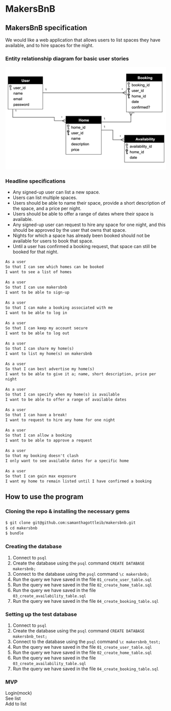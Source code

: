 # MakersBnB

## MakersBnB specification

We would like a web application that allows users to list spaces they have available, and to hire spaces for the night.

### Entity relationship diagram for basic user stories

![Entity relationship diagram for basic user stories](ERD.png)

### Headline specifications

- Any signed-up user can list a new space.
- Users can list multiple spaces.
- Users should be able to name their space, provide a short description of the space, and a price per night.
- Users should be able to offer a range of dates where their space is available.
- Any signed-up user can request to hire any space for one night, and this should be approved by the user that owns that space.
- Nights for which a space has already been booked should not be available for users to book that space.
- Until a user has confirmed a booking request, that space can still be booked for that night.

```
As a user
So that I can see which homes can be booked
I want to see a list of homes

As a user
So that I can use makersbnb
I want to be able to sign-up  

As a user
So that I can make a booking associated with me
I want to be able to log in

As a user
So that I can keep my account secure
I want to be able to log out

As a user  
So that I can share my home(s)  
I want to list my home(s) on makersbnb  

As a user
So that I can best advertise my home(s)
I want to be able to give it a; name, short description, price per night

As a user
So that I can specify when my home(s) is available
I want to be able to offer a range of available dates  

As a user
So that I can have a break!
I want to request to hire any home for one night

As a user
So that I can allow a booking
I want to be able to approve a request

As a user
So that my booking doesn't clash
I only want to see available dates for a specific home

As a user
So that I can gain max exposure
I want my home to remain listed until I have confirmed a booking
```

## How to use the program

### Cloning the repo & installing the necessary gems
```sh
$ git clone git@github.com:samanthagottleib/makersbnb.git
$ cd makersbnb
$ bundle
```

### Creating the database
1. Connect to `psql`
2. Create the database using the `psql` command `CREATE DATABASE makersbnb;`
3. Connect to the database using the `psql` command `\c makersbnb;`
4. Run the query we have saved in the file `01_create_user_table.sql`
5. Run the query we have saved in the file `02_create_home_table.sql`
6. Run the query we have saved in the file `03_create_availability_table.sql`
7. Run the query we have saved in the file `04_create_booking_table.sql`

### Setting up the test database
1. Connect to `psql`
2. Create the database using the `psql` command `CREATE DATABASE makersbnb_test;`
3. Connect to the database using the `psql` command `\c makersbnb_test;`
4. Run the query we have saved in the file `01_create_user_table.sql`
5. Run the query we have saved in the file `02_create_home_table.sql`
6. Run the query we have saved in the file `03_create_availability_table.sql`
7. Run the query we have saved in the file `04_create_booking_table.sql`


### MVP

Login(mock)  
See list  
Add to list  
